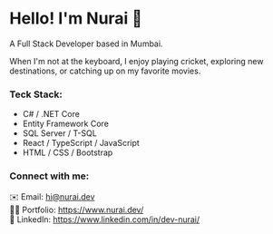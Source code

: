 # Hello! I'm Nurai 👋

A Full Stack Developer based in Mumbai.

When I'm not at the keyboard, I enjoy playing cricket, exploring new destinations, or catching up on my favorite movies.

### Teck Stack:
 - C# / .NET Core
 - Entity Framework Core
 - SQL Server / T-SQL
 - React / TypeScript / JavaScript
 - HTML / CSS / Bootstrap
 
 ### Connect with me:
 ✉️ Email: hi@nurai.dev<br/>
 🧔🏻 Portfolio: https://www.nurai.dev/ <br/>
 💼 LinkedIn: https://www.linkedin.com/in/dev-nurai/<br/>
